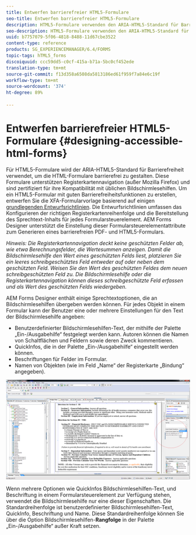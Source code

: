 ```yaml
---
title: Entwerfen barrierefreier HTML5-Formulare
seo-title: Entwerfen barrierefreier HTML5-Formulare
description: HTML5-Formulare verwenden den ARIA-HTML5-Standard für Barrierefreiheit. Diese Formulare unterstützen Registerkartennavigation und sind zertifiziert für ihre Kompatibilität mit üblichen Bildschirmlesehilfen.
seo-description: HTML5-Formulare verwenden den ARIA-HTML5-Standard für Barrierefreiheit. Diese Formulare unterstützen Registerkartennavigation und sind zertifiziert für ihre Kompatibilität mit üblichen Bildschirmlesehilfen.
uuid: b7757079-5f06-4818-8488-11d67cbe3522
content-type: reference
products: SG_EXPERIENCEMANAGER/6.4/FORMS
topic-tags: hTML5_forms
discoiquuid: ccc59dd5-c0cf-415a-b71a-5bc0cf452ede
translation-type: tm+mt
source-git-commit: f13d358a6508da5813186ed61f959f7a84e6c19f
workflow-type: tm+mt
source-wordcount: '374'
ht-degree: 89%

---
```



# Entwerfen barrierefreier HTML5-Formulare {#designing-accessible-html-forms}

Für HTML5-Formulare wird der ARIA-HTML5-Standard für Barrierefreiheit verwendet, um die HTML-Formulare barrierefrei zu gestalten. Diese Formulare unterstützen Registerkartennavigation (außer Mozilla Firefox) und sind zertifiziert für ihre Kompatibilität mit üblichen Bildschirmlesehilfen. Um ein HTML5-Formular mit guten Barrierefreiheitsfunktionen zu erstellen, entwerfen Sie die XFA-Formularvorlage basierend auf einigen [grundlegenden Entwurfsrichtlinien](/help/forms/using/best-practices-for-html5-forms.md). Die Entwurfsrichtlinien umfassen das Konfigurieren der richtigen Registerkartenreihenfolge und die Bereitstellung des Sprechtext-Inhalts für jedes Formularsteuerelement. AEM Forms Designer unterstützt die Einstellung dieser Formularsteuerelementattribute zum Generieren eines barrierefreien PDF- und HTML5-Formulars.

*Hinweis: Die Registerkartennavigation deckt keine geschützten Felder ab, wie etwa Berechnungsfelder, die Wertesummen anzeigen. Damit die Bildschirmlesehilfe den Wert eines geschützten Felds liest, platzieren Sie ein leeres schreibgeschütztes Feld entweder auf oder neben dem geschützten Feld. Weisen Sie den Wert des geschützten Feldes dem neuen schreibgeschützten Feld zu. Die Bildschirmlesehilfe oder die Registerkartennavigation können dieses schreibgeschützte Feld erfassen und als Wert des geschützten Felds wiedergeben.*

AEM Forms Designer enthält einige Sprechtextoptionen, die an Bildschirmlesehilfen übergeben werden können. Für jedes Objekt in einem Formular kann der Benutzer eine oder mehrere Einstellungen für den Text der Bildschirmlesehilfe angeben:

* Benutzerdefinierter Bildschirmlesehilfen-Text, der mithilfe der Palette „Ein-/Ausgabehilfe“ festgelegt werden kann. Autoren können die Namen von Schaltflächen und Feldern sowie deren Zweck kommentieren.
* QuickInfos, die in der Palette „Ein-/Ausgabehilfe“ eingestellt werden können.
* Beschriftungen für Felder im Formular.
* Namen von Objekten (wie im Feld „Name“ der Registerkarte „Bindung“ angegeben).

![Zugänglichkeit](assets/accessibility.png)

Wenn mehrere Optionen wie QuickInfos Bildschirmlesehilfen-Text, und Beschriftung in einem Formularsteuerelement zur Verfügung stehen, verwendet die Bildschirmlesehilfe nur eine dieser Eigenschaften. Die Standardreihenfolge ist benutzerdefinierter Bildschirmlesehilfen-Text, QuickInfo, Beschriftung und Name. Diese Standardreihenfolge können Sie über die Option Bildschirmlesehilfen-**Rangfolge** in der Palette „Ein-/Ausgabehilfe“ außer Kraft setzen.
